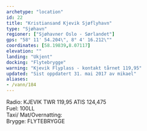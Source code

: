 ```yaml
---
archetype: "location"
id: 22
title: "Kristiansand Kjevik Sjøflyhavn"
type: "Sjøhavn"
regioner: ["Sjøhavner Oslo - Sørlandet"]
gps: "58° 11' 54.204\", 8° 4' 16.212\""
coordinates: [58.19839,8.07117]
elevation: ""
landing: "Ukjent"
docking: "Flytebrygge"
warning: "Kjevik Flyplass - kontakt tårnet 119,95"
updated: "Sist oppdatert 31. mai 2017 av mikael"
aliases:
- /vann/184
---
```


Radio:  KJEVIK TWR 119,95 ATIS 124,475\
Fuel:  100LL\
Taxi/ Mat/Overnatting:\
Brygge: FLYTEBRYGGE
